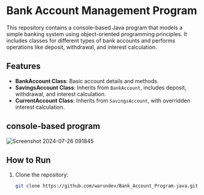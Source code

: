 # Bank Account Management Program

This repository contains a console-based Java program that models a simple banking system using object-oriented programming principles. It includes classes for different types of bank accounts and performs operations like deposit, withdrawal, and interest calculation.

## Features
- **BankAccount Class**: Basic account details and methods.
- **SavingsAccount Class**: Inherits from `BankAccount`, includes deposit, withdrawal, and interest calculation.
- **CurrentAccount Class**: Inherits from `SavingsAccount`, with overridden interest calculation.

## console-based program

![Screenshot 2024-07-26 091845](https://github.com/user-attachments/assets/63f2c899-f0ae-41e5-bbfa-5b4296794df2)


## How to Run
1. Clone the repository: 
   ```bash
   git clone https://github.com/warundev/Bank_Account_Program-java.git
